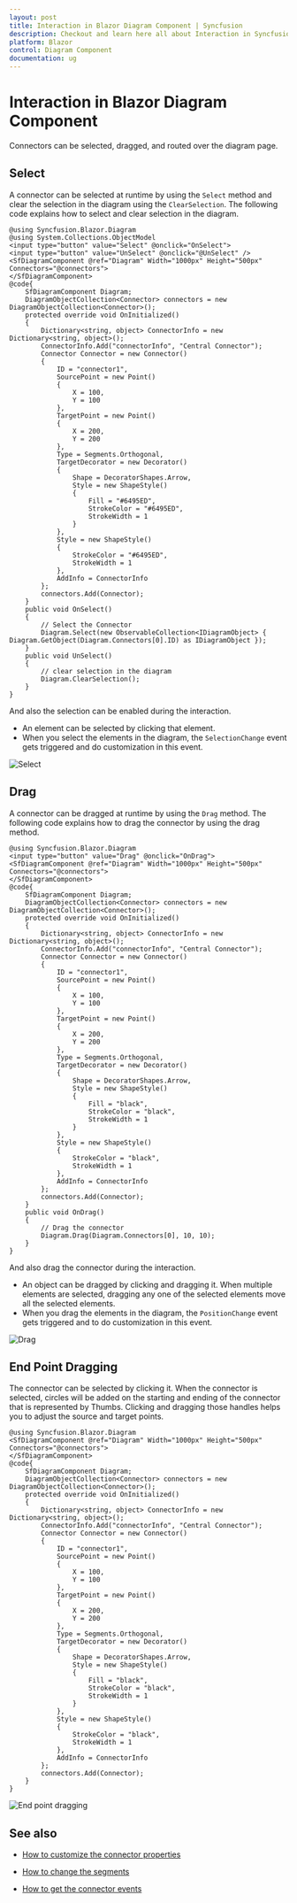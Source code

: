 ```yaml
---
layout: post
title: Interaction in Blazor Diagram Component | Syncfusion
description: Checkout and learn here all about Interaction in Syncfusion Blazor Diagram component and much more details.
platform: Blazor
control: Diagram Component
documentation: ug
---
```


# Interaction in Blazor Diagram Component

Connectors can be selected, dragged, and routed over the diagram page.

## Select

A connector can be selected at runtime by using the `Select` method and clear the selection in the diagram using the `ClearSelection`. The following code explains how to select and clear selection in the diagram.

```cshtml
@using Syncfusion.Blazor.Diagram
@using System.Collections.ObjectModel
<input type="button" value="Select" @onclick="OnSelect">
<input type="button" value="UnSelect" @onclick="@UnSelect" />
<SfDiagramComponent @ref="Diagram" Width="1000px" Height="500px" Connectors="@connectors">
</SfDiagramComponent>
@code{
    SfDiagramComponent Diagram;
    DiagramObjectCollection<Connector> connectors = new DiagramObjectCollection<Connector>();
    protected override void OnInitialized()
    {
        Dictionary<string, object> ConnectorInfo = new Dictionary<string, object>();
        ConnectorInfo.Add("connectorInfo", "Central Connector");
        Connector Connector = new Connector()
        {
            ID = "connector1",
            SourcePoint = new Point()
            {
                X = 100,
                Y = 100
            },
            TargetPoint = new Point()
            {
                X = 200,
                Y = 200
            },
            Type = Segments.Orthogonal,
            TargetDecorator = new Decorator()
            {
                Shape = DecoratorShapes.Arrow,
                Style = new ShapeStyle()
                {
                    Fill = "#6495ED",
                    StrokeColor = "#6495ED",
                    StrokeWidth = 1
                }
            },
            Style = new ShapeStyle()
            {
                StrokeColor = "#6495ED",
                StrokeWidth = 1
            },
            AddInfo = ConnectorInfo
        };
        connectors.Add(Connector);
    }
    public void OnSelect()
    {
        // Select the Connector
        Diagram.Select(new ObservableCollection<IDiagramObject> { Diagram.GetObject(Diagram.Connectors[0].ID) as IDiagramObject });
    }
    public void UnSelect()
    {
        // clear selection in the diagram
        Diagram.ClearSelection();
    }
}
```

And also the selection can be enabled during the interaction.

* An element can be selected by clicking that element.
* When you select the elements in the diagram, the `SelectionChange` event gets triggered and do customization in this event.

![Select](../images/connector-select.gif)

## Drag

A connector can be dragged at runtime by using the `Drag` method. The following code explains how to drag the connector by using the drag method.

```cshtml
@using Syncfusion.Blazor.Diagram
<input type="button" value="Drag" @onclick="OnDrag">
<SfDiagramComponent @ref="Diagram" Width="1000px" Height="500px" Connectors="@connectors">
</SfDiagramComponent>
@code{
    SfDiagramComponent Diagram;
    DiagramObjectCollection<Connector> connectors = new DiagramObjectCollection<Connector>();
    protected override void OnInitialized()
    {
        Dictionary<string, object> ConnectorInfo = new Dictionary<string, object>();
        ConnectorInfo.Add("connectorInfo", "Central Connector");
        Connector Connector = new Connector()
        {
            ID = "connector1",
            SourcePoint = new Point()
            {
                X = 100,
                Y = 100
            },
            TargetPoint = new Point()
            {
                X = 200,
                Y = 200
            },
            Type = Segments.Orthogonal,
            TargetDecorator = new Decorator()
            {
                Shape = DecoratorShapes.Arrow,
                Style = new ShapeStyle()
                {
                    Fill = "black",
                    StrokeColor = "black",
                    StrokeWidth = 1
                }
            },
            Style = new ShapeStyle()
            {
                StrokeColor = "black",
                StrokeWidth = 1
            },
            AddInfo = ConnectorInfo
        };
        connectors.Add(Connector);
    }
    public void OnDrag()
    {
        // Drag the connector
        Diagram.Drag(Diagram.Connectors[0], 10, 10);
    }
}
```

And also drag the connector during the interaction.

* An object can be dragged by clicking and dragging it. When multiple elements are selected, dragging any one of the selected elements move all the selected elements.
* When you drag the elements in the diagram, the `PositionChange` event gets triggered and to do customization in this event.

![Drag](../images/connector-drag.gif)

## End Point Dragging

The connector can be selected by clicking it. When the connector is selected, circles will be added on the starting and ending of the connector that is represented by Thumbs. Clicking and dragging those handles helps you to adjust the source and target points.

```cshtml
@using Syncfusion.Blazor.Diagram
<SfDiagramComponent @ref="Diagram" Width="1000px" Height="500px" Connectors="@connectors">
</SfDiagramComponent>
@code{
    SfDiagramComponent Diagram;
    DiagramObjectCollection<Connector> connectors = new DiagramObjectCollection<Connector>();
    protected override void OnInitialized()
    {
        Dictionary<string, object> ConnectorInfo = new Dictionary<string, object>();
        ConnectorInfo.Add("connectorInfo", "Central Connector");
        Connector Connector = new Connector()
        {
            ID = "connector1",
            SourcePoint = new Point()
            {
                X = 100,
                Y = 100
            },
            TargetPoint = new Point()
            {
                X = 200,
                Y = 200
            },
            Type = Segments.Orthogonal,
            TargetDecorator = new Decorator()
            {
                Shape = DecoratorShapes.Arrow,
                Style = new ShapeStyle()
                {
                    Fill = "black",
                    StrokeColor = "black",
                    StrokeWidth = 1
                }
            },
            Style = new ShapeStyle()
            {
                StrokeColor = "black",
                StrokeWidth = 1
            },
            AddInfo = ConnectorInfo
        };
        connectors.Add(Connector);
    }
}
```

![End point dragging](../images/connector-end-point.gif)

## See also

* [How to customize the connector properties](./customization)

* [How to change the segments](./segments)

* [How to get the connector events](./events)

